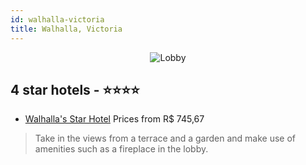 ```yaml
---
id: walhalla-victoria
title: Walhalla, Victoria
---
```


<center><img src="https://i.travelapi.com/hotels/3000000/2660000/2650900/2650859/1ff8f619_z.jpg" alt="Lobby" /></center>


##  4 star hotels - ⭐️⭐️⭐️⭐️

-    [Walhalla's Star Hotel](https://us.hurb.com/hotels/walhalla/walhalla-s-star-hotel-JNP-JP010597?cmp=18055) Prices from R$ 745,67
   > Take in the views from a terrace and a garden and make use of amenities such as a fireplace in the lobby.
